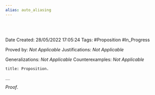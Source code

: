```yaml
---
alias: auto_aliasing
---
```


<br />
<br />

Date Created: 28/05/2022 17:05:24
Tags: #Proposition #In_Progress

Proved by: _Not Applicable_
Justifications: _Not Applicable_

Generalizations: _Not Applicable_
Counterexamples: _Not Applicable_

``` ad-Proposition
title: Proposition.

__

```

_Proof_. 
